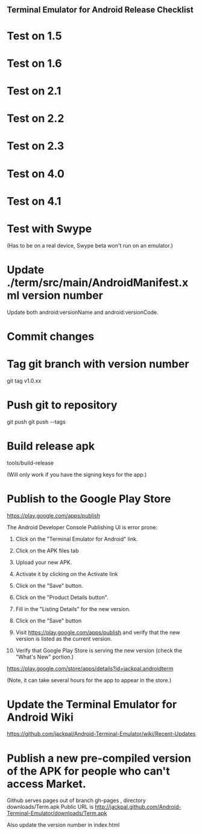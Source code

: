 ## Terminal Emulator for Android Release Checklist

# Test on 1.5

# Test on 1.6

# Test on 2.1

# Test on 2.2

# Test on 2.3

# Test on 4.0

# Test on 4.1

# Test with Swype

(Has to be on a real device, Swype beta won't run on an emulator.)

# Update ./term/src/main/AndroidManifest.xml version number

Update both android:versionName and android:versionCode.

# Commit changes

# Tag git branch with version number

git tag v1.0.xx

# Push git to repository

git push
git push --tags

# Build release apk

tools/build-release

(Will only work if you have the signing keys for the app.)

# Publish to the Google Play Store

https://play.google.com/apps/publish

The Android Developer Console Publishing UI is error prone:

1) Click on the "Terminal Emulator for Android" link.

2) Click on the APK files tab

3) Upload your new APK.

4) Activate it by clicking on the Activate link

5) Click on the "Save" button.

6) Click on the "Product Details button".

7) Fill in the "Listing Details" for the new version.

8) Click on the "Save" button

9) Visit https://play.google.com/apps/publish and verify that the new version is listed as the current version.

10) Verify that Google Play Store is serving the new version
(check the "What's New" portion.)

https://play.google.com/store/apps/details?id=jackpal.androidterm

(Note, it can take several hours for the app to appear in the store.)

# Update the Terminal Emulator for Android Wiki

https://github.com/jackpal/Android-Terminal-Emulator/wiki/Recent-Updates

# Publish a new pre-compiled version of the APK for people who can't access Market.

Github serves pages out of branch gh-pages , directory downloads/Term.apk
Public URL is http://jackpal.github.com/Android-Terminal-Emulator/downloads/Term.apk

Also update the version number in index.html

